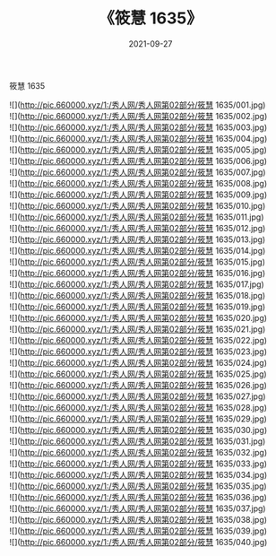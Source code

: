 ﻿---
layout: post
title:  《筱慧 1635》
date:   2021-09-27
img: http://pic.660000.xyz/1:/秀人网/秀人网第02部分/筱慧 1635/000.jpg
categories: [美女, 清纯, 唯美]
---

筱慧 1635

  ![](http://pic.660000.xyz/1:/秀人网/秀人网第02部分/筱慧 1635/001.jpg) <br> ![](http://pic.660000.xyz/1:/秀人网/秀人网第02部分/筱慧 1635/002.jpg) <br> ![](http://pic.660000.xyz/1:/秀人网/秀人网第02部分/筱慧 1635/003.jpg) <br> ![](http://pic.660000.xyz/1:/秀人网/秀人网第02部分/筱慧 1635/004.jpg) <br> ![](http://pic.660000.xyz/1:/秀人网/秀人网第02部分/筱慧 1635/005.jpg) <br> ![](http://pic.660000.xyz/1:/秀人网/秀人网第02部分/筱慧 1635/006.jpg) <br> ![](http://pic.660000.xyz/1:/秀人网/秀人网第02部分/筱慧 1635/007.jpg) <br> ![](http://pic.660000.xyz/1:/秀人网/秀人网第02部分/筱慧 1635/008.jpg) <br> ![](http://pic.660000.xyz/1:/秀人网/秀人网第02部分/筱慧 1635/009.jpg) <br> ![](http://pic.660000.xyz/1:/秀人网/秀人网第02部分/筱慧 1635/010.jpg) <br> ![](http://pic.660000.xyz/1:/秀人网/秀人网第02部分/筱慧 1635/011.jpg) <br> ![](http://pic.660000.xyz/1:/秀人网/秀人网第02部分/筱慧 1635/012.jpg) <br> ![](http://pic.660000.xyz/1:/秀人网/秀人网第02部分/筱慧 1635/013.jpg) <br> ![](http://pic.660000.xyz/1:/秀人网/秀人网第02部分/筱慧 1635/014.jpg) <br> ![](http://pic.660000.xyz/1:/秀人网/秀人网第02部分/筱慧 1635/015.jpg) <br> ![](http://pic.660000.xyz/1:/秀人网/秀人网第02部分/筱慧 1635/016.jpg) <br> ![](http://pic.660000.xyz/1:/秀人网/秀人网第02部分/筱慧 1635/017.jpg) <br> ![](http://pic.660000.xyz/1:/秀人网/秀人网第02部分/筱慧 1635/018.jpg) <br> ![](http://pic.660000.xyz/1:/秀人网/秀人网第02部分/筱慧 1635/019.jpg) <br> ![](http://pic.660000.xyz/1:/秀人网/秀人网第02部分/筱慧 1635/020.jpg) <br> ![](http://pic.660000.xyz/1:/秀人网/秀人网第02部分/筱慧 1635/021.jpg) <br> ![](http://pic.660000.xyz/1:/秀人网/秀人网第02部分/筱慧 1635/022.jpg) <br> ![](http://pic.660000.xyz/1:/秀人网/秀人网第02部分/筱慧 1635/023.jpg) <br> ![](http://pic.660000.xyz/1:/秀人网/秀人网第02部分/筱慧 1635/024.jpg) <br> ![](http://pic.660000.xyz/1:/秀人网/秀人网第02部分/筱慧 1635/025.jpg) <br> ![](http://pic.660000.xyz/1:/秀人网/秀人网第02部分/筱慧 1635/026.jpg) <br> ![](http://pic.660000.xyz/1:/秀人网/秀人网第02部分/筱慧 1635/027.jpg) <br> ![](http://pic.660000.xyz/1:/秀人网/秀人网第02部分/筱慧 1635/028.jpg) <br> ![](http://pic.660000.xyz/1:/秀人网/秀人网第02部分/筱慧 1635/029.jpg) <br> ![](http://pic.660000.xyz/1:/秀人网/秀人网第02部分/筱慧 1635/030.jpg) <br> ![](http://pic.660000.xyz/1:/秀人网/秀人网第02部分/筱慧 1635/031.jpg) <br> ![](http://pic.660000.xyz/1:/秀人网/秀人网第02部分/筱慧 1635/032.jpg) <br> ![](http://pic.660000.xyz/1:/秀人网/秀人网第02部分/筱慧 1635/033.jpg) <br> ![](http://pic.660000.xyz/1:/秀人网/秀人网第02部分/筱慧 1635/034.jpg) <br> ![](http://pic.660000.xyz/1:/秀人网/秀人网第02部分/筱慧 1635/035.jpg) <br> ![](http://pic.660000.xyz/1:/秀人网/秀人网第02部分/筱慧 1635/036.jpg) <br> ![](http://pic.660000.xyz/1:/秀人网/秀人网第02部分/筱慧 1635/037.jpg) <br> ![](http://pic.660000.xyz/1:/秀人网/秀人网第02部分/筱慧 1635/038.jpg) <br> ![](http://pic.660000.xyz/1:/秀人网/秀人网第02部分/筱慧 1635/039.jpg) <br> ![](http://pic.660000.xyz/1:/秀人网/秀人网第02部分/筱慧 1635/040.jpg) <br>